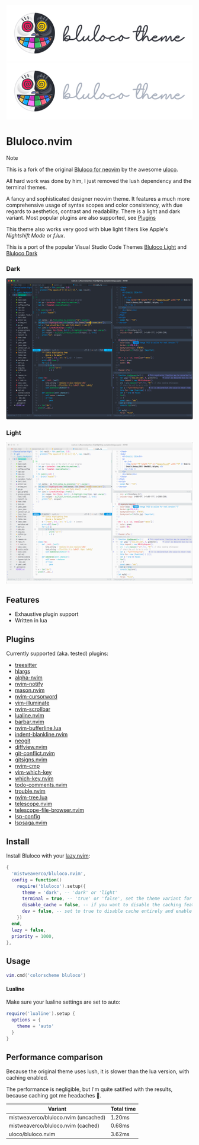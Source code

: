 ![banner-light](./screenshots/banner-light.svg#gh-light-mode-only)
![banner-dark](./screenshots/banner-dark.svg#gh-dark-mode-only)

# Bluloco.nvim

> [!NOTE]
> This is a fork of the original [Bluloco for neovim](https://github.com/uloco/bluloco.nvim)
> by the awesome [uloco](https://github.com/uloco).
>
> All hard work was done by him,
> I just removed the lush dependency and the terminal themes.

A fancy and sophisticated designer neovim theme.
It features a much more comprehensive usage of syntax scopes and color
consistency, with due regards to aesthetics, contrast and readability.
There is a light and dark variant.
Most popular plugins are also supported, see [Plugins](#plugins)

This theme also works very good with blue light filters like Apple's *Nightshift Mode* or *f.lux*.

This is a port of the popular Visual Studio Code Themes
[Bluloco Light](https://github.com/uloco/theme-bluloco-light) and
[Bluloco Dark](https://github.com/uloco/theme-bluloco-dark)

### Dark

![dark](./screenshots/dark.png)

### Light

![light](./screenshots/light.png)

## Features

- Exhaustive plugin support
- Written in lua

## Plugins

Currently supported (aka. tested) plugins:

- [treesitter](https://github.com/nvim-treesitter/nvim-treesitter")
- [hlargs](https://github.com/m-demare/hlargs.nvim)
- [alpha-nvim](https://github.com/goolord/alpha-nvim)
- [nvim-notify](https://github.com/rcarriga/nvim-notify)
- [mason.nvim](https://github.com/williamboman/mason.nvim)
- [nvim-cursorword](https://github.com/xiyaowong/nvim-cursorword)
- [vim-illuminate](https://github.com/RRethy/vim-illuminate)
- [nvim-scrollbar](https://github.com/petertriho/nvim-scrollbar)
- [lualine.nvim](https://github.com/hoob3rt/lualine.nvim)
- [barbar.nvim](https://github.com/romgrk/barbar.nvim)
- [nvim-bufferline.lua](https://github.com/akinsho/nvim-bufferline.lua)
- [indent-blankline.nvim](https://github.com/lukas-reineke/indent-blankline.nvim)
- [neogit](https://github.com/TimUntersberger/neogit)
- [diffview.nvim](https://github.com/sindrets/diffview.nvim)
- [git-conflict.nvim](https://github.com/akinsho/git-conflict.nvim)
- [gitsigns.nvim](https://github.com/lewis6991/gitsigns.nvim)
- [nvim-cmp](https://github.com/hrsh7th/nvim-cmp)
- [vim-which-key](https://github.com/liuchengxu/vim-which-key)
- [which-key.nvim](https://github.com/folke/which-key.nvim)
- [todo-comments.nvim](https://github.com/folke/todo-comments.nvim)
- [trouble.nvim](https://github.com/folke/trouble.nvim)
- [nvim-tree.lua](https://github.com/kyazdani42/nvim-tree.lua)
- [telescope.nvim](https://github.com/nvim-telescope/telescope.nvim)
- [telescope-file-browser.nvim](https://github.com/nvim-telescope/telescope-file-browser.nvim)
- [lsp-config](https://github.com/neovim/lsp-config)
- [lspsaga.nvim](https://github.com/glepnir/lspsaga.nvim)

## Install

Install Bluloco with your [lazy.nvim](https://github.com/folke/lazy.nvim):

```lua
{
  'mistweaverco/bluloco.nvim',
  config = function()
    require('bluloco').setup({
      theme = 'dark', -- 'dark' or 'light'
      terminal = true, -- 'true' or 'false', set the theme variant for terminal windows
      disable_cache = false, -- if you want to disable the caching feature
      dev = false, -- set to true to disable cache entirely and enable hot reloading of the theme
    })
  end,
  lazy = false,
  priority = 1000,
},
```

## Usage

```lua
vim.cmd('colorscheme bluloco')
```
#### Lualine

Make sure your lualine settings are set to auto:

```lua
require('lualine').setup {
  options = {
    theme = 'auto'
  }
}
```

## Performance comparison

Because the original theme uses lush,
it is slower than the lua version, with caching enabled.

The performance is negligible, but I'm quite satified with the results,
because caching got me headaches 🤯.

| Variant                              | Total time |
| ------------------------------------ | ---------- |
| mistweaverco/bluloco.nvim (uncached) |     1.20ms |
| mistweaverco/bluloco.nvim (cached)   |     0.68ms |
| uloco/bluloco.nvim                   |     3.62ms |

